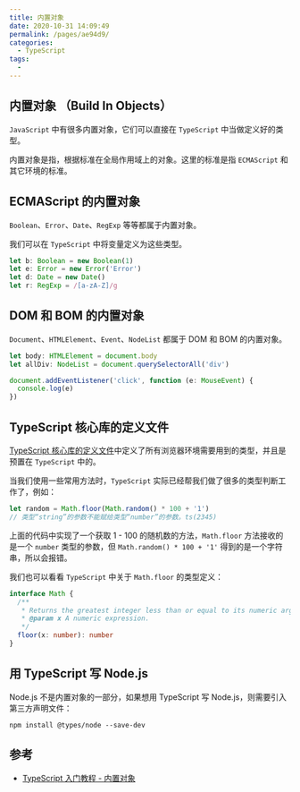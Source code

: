 ```yaml
---
title: 内置对象
date: 2020-10-31 14:09:49
permalink: /pages/ae94d9/
categories:
  - TypeScript
tags:
  -
---
```


## 内置对象 （Build In Objects）

`JavaScript` 中有很多内置对象，它们可以直接在 `TypeScript` 中当做定义好的类型。

内置对象是指，根据标准在全局作用域上的对象。这里的标准是指 `ECMAScript` 和其它环境的标准。

## ECMAScript 的内置对象

`Boolean`、`Error`、`Date`、`RegExp` 等等都属于内置对象。

我们可以在 `TypeScript` 中将变量定义为这些类型。

```typescript
let b: Boolean = new Boolean(1)
let e: Error = new Error('Error')
let d: Date = new Date()
let r: RegExp = /[a-zA-Z]/g
```

## DOM 和 BOM 的内置对象

`Document`、`HTMLElement`、`Event`、`NodeList` 都属于 DOM 和 BOM 的内置对象。

```typescript
let body: HTMLElement = document.body
let allDiv: NodeList = document.querySelectorAll('div')

document.addEventListener('click', function (e: MouseEvent) {
  console.log(e)
})
```

## TypeScript 核心库的定义文件

[TypeScript 核心库的定义文件](https://github.com/microsoft/TypeScript/tree/master/src/lib)中定义了所有浏览器环境需要用到的类型，并且是预置在 `TypeScript` 中的。

当我们使用一些常用方法时，`TypeScript` 实际已经帮我们做了很多的类型判断工作了，例如：

```typescript
let random = Math.floor(Math.random() * 100 + '1')
// 类型“string”的参数不能赋给类型“number”的参数。ts(2345)
```

上面的代码中实现了一个获取 1 - 100 的随机数的方法，`Math.floor` 方法接收的是一个 `number` 类型的参数，但 `Math.random() * 100 + '1'` 得到的是一个字符串，所以会报错。

我们也可以看看 `TypeScript` 中关于 `Math.floor` 的类型定义：

```typescript
interface Math {
  /**
   * Returns the greatest integer less than or equal to its numeric argument.
   * @param x A numeric expression.
   */
  floor(x: number): number
}
```

## 用 TypeScript 写 Node.js

Node.js 不是内置对象的一部分，如果想用 TypeScript 写 Node.js，则需要引入第三方声明文件：

```shell
npm install @types/node --save-dev
```

## 参考

- [TypeScript 入门教程 - 内置对象](https://ts.xcatliu.com/basics/built-in-objects)
